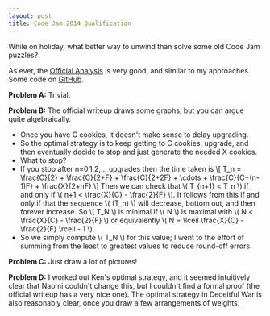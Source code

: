 ```yaml
---
layout: post
title: Code Jam 2014 Qualification
---
```


While on holiday, what better way to unwind than solve some old Code Jam puzzles?

As ever, the [Official Analysis](https://code.google.com/codejam/contest/2974486/dashboard#s=a) is very good, and similar to my approaches.  Some code on [GitHub](https://github.com/MatthewDaws/CodeJam/tree/master/2014_qual).

<!--more-->

**Problem A:** Trivial.

**Problem B:** The official writeup draws some graphs, but you can argue quite algebraically.

   - Once you have C cookies, it doesn't make sense to delay upgrading.
   - So the optimal strategy is to keep getting to C cookies, upgrade, and then eventually decide to stop and just generate the needed X cookies.
   - What to stop?
   - If you stop after n=0,1,2,... upgrades then the time taken is
\\[ T_n = \frac{C}{2} + \frac{C}{2+F} + \frac{C}{2+2F} + \cdots + \frac{C}{C+(n-1)F} + \frac{X}{2+nF} \\]
Then we can check that \\( T_{n+1} < T_n \\) if and only if \\( n+1 < \frac{X}{C} - \frac{2}{F} \\).  It follows from this if and only if that the sequence \\( (T\_n) \\) will decrease, bottom out, and then forever increase.  So \\( T_N \\) is minimal if \\( N \\) is maximal with \\( N < \frac{X}{C} - \frac{2}{F} \\) or equivalently \\( N = \lceil \frac{X}{C} - \frac{2}{F} \rceil - 1 \\).
   - So we simply compute \\( T_N \\) for this value; I went to the effort of summing from the least to greatest values to reduce round-off errors.

**Problem C:** Just draw a lot of pictures!

**Problem D:** I worked out Ken's optimal strategy, and it seemed intuitively clear that Naomi couldn't change this, but I couldn't find a formal proof (the official writeup has a very nice one).  The optimal strategy in Deceitful War is also reasonably clear, once you draw a few arrangements of weights.
